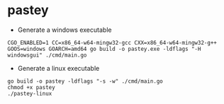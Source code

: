 # pastey

- Generate a windows executable
```
CGO_ENABLED=1 CC=x86_64-w64-mingw32-gcc CXX=x86_64-w64-mingw32-g++ GOOS=windows GOARCH=amd64 go build -o pastey.exe -ldflags "-H windowsgui" ./cmd/main.go
```

- Generate a linux executable
```
go build -o pastey -ldflags "-s -w" ./cmd/main.go
chmod +x pastey
./pastey-linux
```